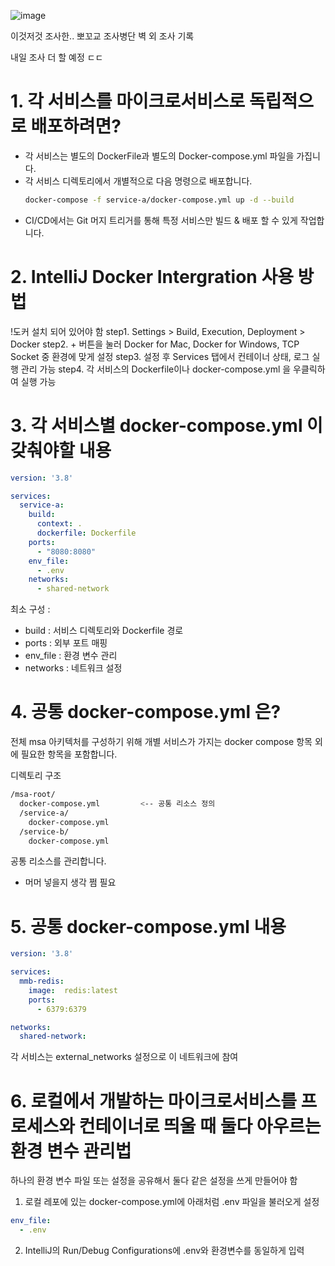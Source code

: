 ![image](https://github.com/user-attachments/assets/093c4ff0-e0e9-4902-9a3e-73eb8329e42c)

이것저것 조사한.. 뽀꼬교 조사병단 벽 외 조사 기록

내일 조사 더 할 예정 ㄷㄷ

# 1. 각 서비스를 마이크로서비스로 독립적으로 배포하려면?
- 각 서비스는 별도의 DockerFile과 별도의 Docker-compose.yml 파일을 가집니다.
- 각 서비스 디렉토리에서 개별적으로 다음 명령으로 배포합니다.
  ```bash
  docker-compose -f service-a/docker-compose.yml up -d --build
  ```
- CI/CD에서는 Git 머지 트리거를 통해 특정 서비스만 빌드 & 배포 할 수 있게 작업합니다.

# 2. IntelliJ Docker Intergration 사용 방법
!도커 설치 되어 있어야 함
step1. Settings > Build, Execution, Deployment > Docker
step2. + 버튼을 눌러 Docker for Mac, Docker for Windows, TCP Socket 중 환경에 맞게 설정
step3. 설정 후 Services 탭에서 컨테이너 상태, 로그 실행 관리 가능
step4. 각 서비스의 Dockerfile이나 docker-compose.yml 을 우클릭하여 실행 가능

# 3. 각 서비스별 docker-compose.yml 이 갖춰야할 내용
```yaml
version: '3.8'

services:
  service-a:
    build:
      context: .
      dockerfile: Dockerfile
    ports:
      - "8080:8080"
    env_file:
      - .env
    networks:
      - shared-network

```
최소 구성 : 
- build : 서비스 디렉토리와 Dockerfile 경로
- ports : 외부 포트 매핑
- env_file : 환경 변수 관리
- networks : 네트워크 설정

# 4. 공통 docker-compose.yml 은?
전체 msa 아키텍처를 구성하기 위해 개별 서비스가 가지는 docker compose 항목 외에 필요한 항목을 포함합니다.

디렉토리 구조
```bash
/msa-root/
  docker-compose.yml         <-- 공통 리소스 정의
  /service-a/
    docker-compose.yml
  /service-b/
    docker-compose.yml

```

공통 리소스를 관리합니다.
- 머머 넣을지 생각 쩜 필요

# 5. 공통 docker-compose.yml 내용
```yaml
version: '3.8'

services:
  mmb-redis:
    image:  redis:latest
    ports:
      - 6379:6379

networks:
  shared-network:

```
각 서비스는 external_networks 설정으로 이 네트워크에 참여

# 6. 로컬에서 개발하는 마이크로서비스를 프로세스와 컨테이너로 띄울 때 둘다 아우르는 환경 변수 관리법
하나의 환경 변수 파일 또는 설정을 공유해서 둘다 같은 설정을 쓰게 만들어야 함
1. 로컬 레포에 있는 docker-compose.yml에 아래처럼 .env 파일을 불러오게 설정
```yaml
env_file:
  - .env
```
2. IntelliJ의 Run/Debug Configurations에 .env와 환경변수를 동일하게 입력
